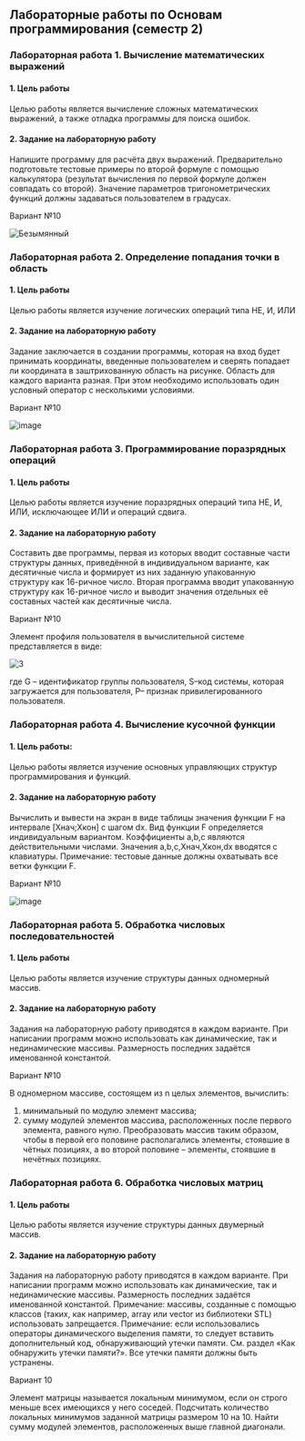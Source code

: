 ## Лабораторные работы по Основам программирования (семестр 2)

### Лабораторная работа 1. Вычисление математических выражений

#### 1. Цель работы

Целью работы является вычисление сложных математических
выражений, а также отладка программы для поиска ошибок.

#### 2. Задание на лабораторную работу

Напишите программу для расчёта двух выражений.
Предварительно подготовьте тестовые примеры по второй формуле с помощью
калькулятора (результат вычисления по первой формуле должен совпадать со
второй). Значение параметров тригонометрических функций должны задаваться
пользователем в градусах.

Вариант №10

![Безымянный](https://user-images.githubusercontent.com/93859142/144078757-ee44c434-ebf8-4104-90c7-4b9ba7e869a7.png)

### Лабораторная работа 2. Определение попадания точки в область

#### 1. Цель работы 
 
Целью работы является изучение логических операций типа НЕ, И, ИЛИ

#### 2. Задание на лабораторную работу
 
Задание заключается в создании программы, которая на вход будет принимать координаты, введенные пользователем и сверять попадает ли координата в заштрихованную область на рисунке. Область для каждого варианта разная. При этом необходимо использовать один условный оператор с несколькими условиями.

Вариант №10 

![image](https://user-images.githubusercontent.com/93859142/144077876-0554a847-99f2-441d-b36a-dee1b79c0bb6.png)

### Лабораторная работа 3. Программирование поразрядных операций

#### 1. Цель работы
Целью работы является изучение поразрядных операций типа НЕ, И, ИЛИ, исключающее ИЛИ и операций сдвига.

#### 2. Задание на лабораторную работу

Составить две программы, первая из которых вводит составные части структуры данных, приведённой в индивидуальном варианте, как десятичные числа и формирует из них заданную упакованную структуру как 16-ричное число. Вторая программа вводит упакованную структуру как 16-ричное число и выводит значения отдельных её составных частей как десятичные числа.

Вариант №10

Элемент профиля пользователя в вычислительной системе представляется в виде:

![3](https://user-images.githubusercontent.com/93859142/144079770-dd641867-0c40-4707-b268-e7dde72cbfab.png)

где G – идентификатор
группы пользователя, 
S–код системы, которая загружается для
пользователя, 
P– признак привилегированного пользователя.
  
### Лабораторная работа 4. Вычисление кусочной функции

#### 1. Цeль работы:

Целью работы является изучение основных управляющих структур программирования и функций.

#### 2. Задание на лабораторную работу
Вычислить и вывести на экран в виде таблицы значения функции F на интервале [Xнач;Xкон] с шагом dx. Вид функции F определяется индивидуальным вариантом. Коэффициенты a,b,c являются действительными числами. Значения a,b,c,Xнач,Xкон,dx вводятся с клавиатуры. Примечание: тестовые данные должны охватывать все ветки функции F.

Вариант №10

![image](https://user-images.githubusercontent.com/93859142/144080127-f9e00611-d80e-4d8e-874e-27579ae6e508.png)

### Лабораторная работа 5. Обработка числовых последовательностей

####  1. Цель работы
 Целью работы является изучение структуры данных одномерный массив.

#### 2. Задание на лабораторную работу
Задания на лабораторную работу приводятся в каждом варианте. При написании программ можно использовать как динамические, так и нединамические массивы. Размерность последних задаётся именованной константой.

Вариант №10

В одномерном массиве, состоящем из n целых элементов, вычислить:
1.	минимальный по модулю элемент массива;
2.	сумму модулей элементов массива, расположенных после первого элемента, равного нулю.
Преобразовать массив таким образом, чтобы в первой его половине располагались элементы, стоявшие в чётных позициях, а во второй половине – элементы, стоявшие в нечётных позициях.

### Лабораторная работа 6. Обработка числовых матриц

#### 1. Цель работы
Целью работы является изучение структуры данных двумерный массив.

#### 2. Задание на лабораторную работу
Задания на лабораторную работу приводятся в каждом варианте. При написании программ можно использовать как динамические, так и нединамические массивы. Размерность последних задаётся именованной константой.
Примечание: массивы, созданные с помощью классов (таких, как например, array или vector из библиотеки STL) использовать запрещается.
Примечание: если использовались операторы динамического выделения памяти, то следует вставить дополнительный код, обнаруживающий утечки памяти. См. раздел «Как обнаружить утечки памяти?». Все утечки памяти должны быть устранены.

Вариант 10

Элемент матрицы называется локальным минимумом, если он строго меньше всех имеющихся у него соседей. Подсчитать количество локальных минимумов заданной матрицы размером 10 на 10.
Найти сумму модулей элементов, расположенных выше главной диагонали.



  
  
  
  
  
  
 
 
 

 


